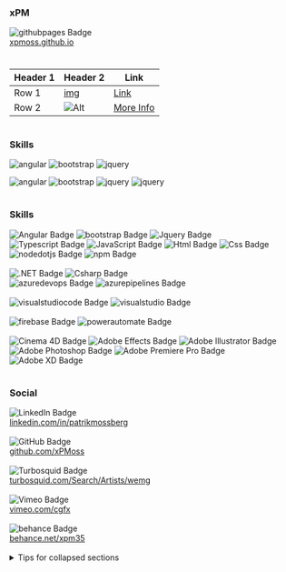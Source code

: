
<h3>xPM</h3>
<img alt="githubpages Badge" src="https://img.shields.io/badge/github pages-222222?style=for-the-badge&logo=githubpages&logoColor=white">
<br/>
<a href="https://xpmoss.github.io">xpmoss.github.io</a>

#
| Header 1 | Header 2 | Link |
|----------|----------|----------|
| Row 1    | [img](<https://example.com>)    | [Link](<https://example.com>)     |
| Row 2    | ![Alt](https://img.shields.io/badge/Angular-de002d?style=for-the-badge&logo=Angular&logoColor=white) |[More Info](<https://example.com>)   |

#
<h3>Skills</h3>

![angular](https://img.shields.io/badge/Angular-de002d?style=for-the-badge&logo=Angular&logoColor=white)
![bootstrap](https://img.shields.io/badge/bootstrap-7952B3?style=for-the-badge&logo=bootstrap&logoColor=white)
![jquery](https://img.shields.io/badge/jquery-0769AD?style=for-the-badge&logo=jquery&logoColor=white)

![angular](https://img.shields.io/badge/Angular-de002d?style=for-the-badge&logo=Angular&logoColor=white)
![bootstrap](https://img.shields.io/badge/bootstrap-7952B3?style=for-the-badge&logo=bootstrap&logoColor=white)
![jquery](https://img.shields.io/badge/jquery-0769AD?style=for-the-badge&logo=jquery&logoColor=white)
![jquery](https://img.shields.io/badge/jquery-0769AD?style=for-the-badge&logo=jquery&logoColor=white)

#
<h3>Skills</h3>
<img alt="Angular Badge" src="https://img.shields.io/badge/Angular-de002d?style=for-the-badge&logo=Angular&logoColor=white">
<img alt="bootstrap Badge" src="https://img.shields.io/badge/bootstrap-7952B3?style=for-the-badge&logo=bootstrap&logoColor=white">
<img alt="Jquery Badge" src="https://img.shields.io/badge/Jquery-0769AD?style=for-the-badge&logo=jquery&logoColor=white">
<br/>

<img alt="Typescript Badge" src="https://img.shields.io/badge/Typescript-3178C6?style=for-the-badge&logo=typescript&logoColor=black">
<img alt="JavaScript Badge" src="https://img.shields.io/badge/JavaScript-F7DF1E?style=for-the-badge&logo=JavaScript&logoColor=black">
<img alt="Html Badge" src="https://img.shields.io/badge/Html-E34F26?style=for-the-badge&logo=Html5&logoColor=white">
<img alt="Css Badge" src="https://img.shields.io/badge/Css-1572B6?style=for-the-badge&logo=Css3&logoColor=white">
<br/>
<img alt="nodedotjs Badge" src="https://img.shields.io/badge/node.js-339933?style=for-the-badge&logo=nodedotjs&logoColor=white">
<img alt="npm Badge" src="https://img.shields.io/badge/npm-CB3837?style=for-the-badge&logo=npm&logoColor=white">
<br/><br/>

<img alt=".NET Badge" src="https://img.shields.io/badge/.NET-512BD4?style=for-the-badge&logo=.NET&logoColor=white">
<img alt="Csharp Badge" src="https://img.shields.io/badge/Csharp-512BD4?style=for-the-badge&logo=Csharp&logoColor=white">
<br/>
<img alt="azuredevops Badge" src="https://img.shields.io/badge/DevOps-0078D7?style=for-the-badge&logo=azuredevops&logoColor=white">
<img alt="azurepipelines Badge" src="https://img.shields.io/badge/Pipelines-2560E0?style=for-the-badge&logo=azurepipelines&logoColor=white">
<br/><br/>

<img alt="visualstudiocode Badge" src="https://img.shields.io/badge/Visual studio code-007ACC?style=for-the-badge&logo=visualstudiocode&logoColor=white">
<img alt="visualstudio Badge" src="https://img.shields.io/badge/visual studio-5C2D91?style=for-the-badge&logo=visualstudio&logoColor=white">
<br/><br/>

<img alt="firebase Badge" src="https://img.shields.io/badge/Firebase-FFCA28?style=for-the-badge&logo=firebase&logoColor=white">
<img alt="powerautomate Badge" src="https://img.shields.io/badge/Power automate-0066FF?style=for-the-badge&logo=powerautomate&logoColor=white">
<br/><br/>

<img alt="Cinema 4D Badge" src="https://img.shields.io/badge/Cinema 4D-011A6A?style=for-the-badge&logo=cinema4d&logoColor=white">
<img alt="Adobe Effects Badge" src="https://img.shields.io/badge/After Effects-9999FF?style=for-the-badge&logo=adobeaftereffects&logoColor=white">
<img alt="Adobe Illustrator Badge" src="https://img.shields.io/badge/Adobe Illustrator-FF9A00?style=for-the-badge&logo=adobeillustrator&logoColor=white">
<img alt="Adobe Photoshop Badge" src="https://img.shields.io/badge/Adobe Photoshop-31A8FF?style=for-the-badge&logo=adobephotoshop&logoColor=white">
<img alt="Adobe Premiere Pro Badge" src="https://img.shields.io/badge/Adobe Premiere Pro-9999FF?style=for-the-badge&logo=adobepremierepro&logoColor=white">
<img alt="Adobe XD Badge" src="https://img.shields.io/badge/Adobe XD-FF61F6?style=for-the-badge&logo=adobexd&logoColor=white">

#
<h3>Social</h3>
<img alt="LinkedIn Badge" src="https://img.shields.io/badge/LinkedIn-0A66C2?style=for-the-badge&logo=LinkedIn&logoColor=white">
<br/>
<a href="https://www.linkedin.com/in/patrikmossberg">linkedin.com/in/patrikmossberg</a>
<br/><br/>

<img alt="GitHub Badge" src="https://img.shields.io/badge/GitHub-000000?style=for-the-badge&logo=GitHub&logoColor=white&link=https://github.com/xPMoss">
<br/>
<a href="https://github.com/xPMoss">github.com/xPMoss</a>
<br/><br/>

<img alt="Turbosquid Badge" src="https://img.shields.io/badge/turbosquid-FF8135?style=for-the-badge&logo=Turbosquid&logoColor=white">
<br/>
<a href="https://www.turbosquid.com/Search/Artists/wemg?referral=wemg">turbosquid.com/Search/Artists/wemg</a>
<br/><br/>

<img alt="Vimeo Badge" src="https://img.shields.io/badge/Vimeo-1AB7EA?style=for-the-badge&logo=vimeo&logoColor=white">
<br/>
<a href="https://vimeo.com/cgfx">vimeo.com/cgfx</a>
<br/><br/>

<img alt="behance Badge" src="https://img.shields.io/badge/behance-1769FF?style=for-the-badge&logo=behance&logoColor=white">
<br/>
<a href="https://www.behance.net/xpm35">behance.net/xpm35</a>
<br/><br/>


<details>
<summary>Tips for collapsed sections</summary>

### You can add a header

![angular](https://img.shields.io/badge/Angular-de002d?style=for-the-badge&logo=Angular&logoColor=white)
![bootstrap](https://img.shields.io/badge/bootstrap-7952B3?style=for-the-badge&logo=bootstrap&logoColor=white)
![jquery](https://img.shields.io/badge/jquery-0769AD?style=for-the-badge&logo=jquery&logoColor=white&Link=https://example.com)
```ruby
   Hello World
```
</details>